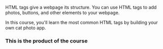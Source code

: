 HTML tags give a webpage its structure. You can use HTML tags to add photos, buttons, and other elements to your webpage.

In this course, you'll learn the most common HTML tags by building your own cat photo app.

### This is the product of the course